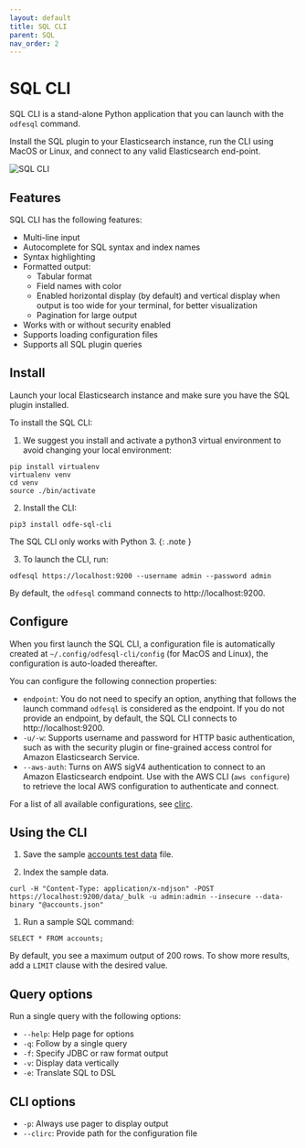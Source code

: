 ```yaml
---
layout: default
title: SQL CLI
parent: SQL
nav_order: 2
---
```


# SQL CLI

SQL CLI is a stand-alone Python application that you can launch with the `odfesql` command.

Install the SQL plugin to your Elasticsearch instance, run the CLI using MacOS or Linux, and connect to any valid Elasticsearch end-point.

![SQL CLI](../../images/cli.gif)

## Features

SQL CLI has the following features:

- Multi-line input
- Autocomplete for SQL syntax and index names
- Syntax highlighting
- Formatted output:
  - Tabular format
  - Field names with color
  - Enabled horizontal display (by default) and vertical display when output is too wide for your terminal, for better visualization
  - Pagination for large output
- Works with or without security enabled
- Supports loading configuration files
- Supports all SQL plugin queries

## Install

Launch your local Elasticsearch instance and make sure you have the SQL plugin installed.

To install the SQL CLI:

1. We suggest you install and activate a python3 virtual environment to avoid changing your local environment:
```
pip install virtualenv
virtualenv venv
cd venv
source ./bin/activate
```

2. Install the CLI:
```
pip3 install odfe-sql-cli
```

The SQL CLI only works with Python 3.
{: .note }

3. To launch the CLI, run:
```
odfesql https://localhost:9200 --username admin --password admin
```
By default, the `odfesql` command connects to http://localhost:9200.

## Configure

When you first launch the SQL CLI, a configuration file is automatically created at `~/.config/odfesql-cli/config` (for MacOS and Linux), the configuration is auto-loaded thereafter.

You can configure the following connection properties:

- `endpoint`: You do not need to specify an option, anything that follows the launch command `odfesql` is considered as the endpoint. If you do not provide an endpoint, by default, the SQL CLI connects to http://localhost:9200.
- `-u/-w`: Supports username and password for HTTP basic authentication, such as with the security plugin or fine-grained access control for Amazon Elasticsearch Service.
- `--aws-auth`: Turns on AWS sigV4 authentication to connect to an Amazon Elasticsearch endpoint. Use with the AWS CLI (`aws configure`) to retrieve the local AWS configuration to authenticate and connect.

For a list of all available configurations, see [clirc](https://github.com/opendistro-for-elasticsearch/sql-cli/blob/master/src/conf/clirc).

## Using the CLI

1. Save the sample [accounts test data](https://github.com/opendistro-for-elasticsearch/sql/blob/master/src/test/resources/doctest/testdata/accounts.json) file.

1. Index the sample data.
```
curl -H "Content-Type: application/x-ndjson" -POST https://localhost:9200/data/_bulk -u admin:admin --insecure --data-binary "@accounts.json"
```

1. Run a sample SQL command:
```
SELECT * FROM accounts;
```

By default, you see a maximum output of 200 rows. To show more results, add a `LIMIT` clause with the desired value.

## Query options

Run a single query with the following options:

- `--help`: Help page for options
- `-q`: Follow by a single query
- `-f`: Specify JDBC or raw format output
- `-v`: Display data vertically
- `-e`: Translate SQL to DSL

## CLI options

- `-p`: Always use pager to display output
- `--clirc`: Provide path for the configuration file
